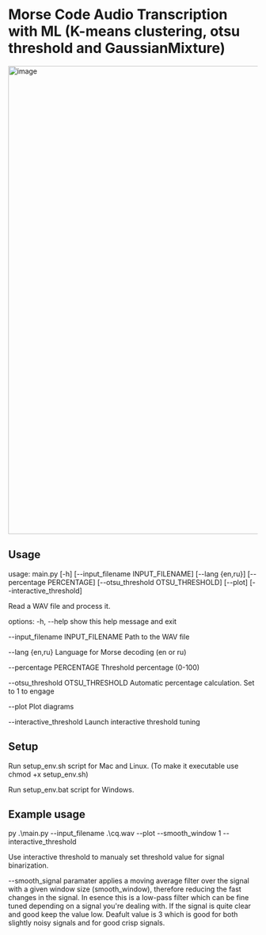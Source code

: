 # Morse Code Audio Transcription with ML (K-means clustering, otsu threshold and GaussianMixture)

<img width="1185" height="946" alt="image" src="https://github.com/user-attachments/assets/d57affea-37a3-4a02-8530-3ee60fb3a0e2" />


## Usage
usage: main.py [-h] [--input_filename INPUT_FILENAME] [--lang {en,ru}] [--percentage PERCENTAGE] [--otsu_threshold OTSU_THRESHOLD] [--plot] [--interactive_threshold]

Read a WAV file and process it.


options:
  -h, --help            show this help message and exit
  
  --input_filename INPUT_FILENAME
                        Path to the WAV file
                        
  --lang {en,ru}        Language for Morse decoding (en or ru)
  
  --percentage PERCENTAGE
                        Threshold percentage (0-100)
                        
  --otsu_threshold OTSU_THRESHOLD
                        Automatic percentage calculation. Set to 1 to engage
                        
  --plot                Plot diagrams
  
  --interactive_threshold
                        Launch interactive threshold tuning

  ## Setup

  Run setup_env.sh script for Mac and Linux. (To make it executable use chmod +x setup_env.sh)

  Run setup_env.bat script for Windows.

  ## Example usage

  py .\main.py --input_filename .\cq.wav --plot --smooth_window 1 --interactive_threshold

  Use interactive threshold to manualy set threshold value for signal binarization.

  --smooth_signal paramater applies a moving average filter over the signal with a given window size (smooth_window), therefore reducing the fast changes in the signal. In esence this is a low-pass filter which can be fine tuned depending on a signal you're dealing with. If the signal is quite clear and good keep the value low. Deafult value is 3 which is good for both slightly noisy signals and for good crisp signals.
  
